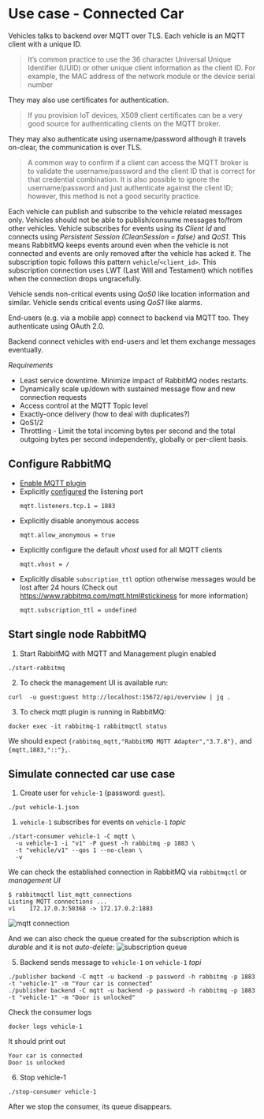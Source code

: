 # Use case - Connected Car

Vehicles talks to backend over MQTT over TLS. Each vehicle is an MQTT client with a unique ID.
> It’s common practice to use the 36 character Universal Unique Identifier (UUID) or other unique client information as the client ID. For example, the MAC address of the network module or the device serial number

They may also use certificates for authentication.
> If you provision IoT devices, X509 client certificates can be a very good source for authenticating clients on the MQTT broker.

They may also authenticate using username/password although it travels on-clear, the communication is over TLS.
> A common way to confirm if a client can access the MQTT broker is to validate the username/password and the client ID that is correct for that credential combination. It is also possible to ignore the username/password and just authenticate against the client ID; however, this method is not a good security practice.

Each vehicle can publish and subscribe to the vehicle related messages only. Vehicles should not be able to publish/consume messages to/from other vehicles.
Vehicle subscribes for events using its *Client Id* and connects using *Persistent Session (CleanSession = false)* and *QoS1*. This means RabbitMQ keeps events around even when the vehicle is not connected and events are only removed after the vehicle has acked it. The subscription topic follows this pattern `vehicle`/`<client_id>`.
This subscription connection uses LWT (Last Will and Testament) which notifies when the connection drops ungracefully.


Vehicle sends non-critical events using *QoS0* like location information and similar.
Vehicle sends critical events using *QoS1* like alarms.

End-users (e.g. via a mobile app) connect to backend via MQTT too. They authenticate using OAuth 2.0.

Backend connect vehicles with end-users and let them exchange messages eventually.

*Requirements*
- Least service downtime. Minimize impact of RabbitMQ nodes restarts.
- Dynamically scale up/down with sustained message flow and new connection requests
- Access control at the MQTT Topic level
- Exactly-once delivery (how to deal with duplicates?)
- QoS1/2
- Throttling - Limit the total incoming bytes per second and the total outgoing bytes per second independently, globally or per-client basis.

## Configure RabbitMQ

- [Enable MQTT plugin](experiments/connected-car/conf/enabled_plugins)
- Explicitly [configured](experiments/connected-car/conf/rabbitmq.conf) the listening port
  ```
  mqtt.listeners.tcp.1 = 1883
  ```
- Explicitly disable anonymous access
  ```
  mqtt.allow_anonymous = true
  ```
- Explicitly configure the default *vhost* used for all MQTT clients
  ```
  mqtt.vhost = /
  ```
- Explicitly disable `subscription_ttl` option otherwise messages would be lost after 24 hours (Check out https://www.rabbitmq.com/mqtt.html#stickiness for more information)
  ```
  mqtt.subscription_ttl = undefined
  ```

## Start single node RabbitMQ

1. Start RabbitMQ with MQTT and Management plugin enabled
  ```
  ./start-rabbitmq
  ```
2. To check the management UI is available run:
  ```
  curl  -u guest:guest http://localhost:15672/api/overview | jq .
  ```
3. To check mqtt plugin is running in RabbitMQ:
  ```
  docker exec -it rabbitmq-1 rabbitmqctl status
  ```
  We should expect `{rabbitmq_mqtt,"RabbitMQ MQTT Adapter","3.7.8"},` and `{mqtt,1883,"::"},`.

## Simulate connected car use case

1. Create user for `vehicle-1` (password: `guest`).
  ```
  ./put vehicle-1.json
  ```
1. `vehicle-1` subscribes for events on `vehicle-1` *topic*
  ```
  ./start-consumer vehicle-1 -C mqtt \
    -u vehicle-1 -i "v1" -P guest -h rabbitmq -p 1883 \
    -t "vehicle/v1" --qos 1 --no-clean \
    -v
  ```

  We can check the established connection in RabbitMQ via `rabbitmqctl` or *management UI*
  ```
  $ rabbitmqctl list_mqtt_connections
  Listing MQTT connections ...
  v1	172.17.0.3:50368 -> 172.17.0.2:1883
  ```
  ![mqtt connection](assets/subscription-conn.png)

  And we can also check the queue created for the subscription which is *durable* and it is not *auto-delete*:
  ![subscription queue](assets/subscription-queue.png)

5. Backend sends message to `vehicle-1` on `vehicle-1` *topi*
  ```
  ./publisher backend -C mqtt -u backend -p password -h rabbitmq -p 1883 -t "vehicle-1" -m "Your car is connected"
  ./publisher backend -C mqtt -u backend -p password -h rabbitmq -p 1883 -t "vehicle-1" -m "Door is unlocked"
  ```
  Check the consumer logs
  ```
  docker logs vehicle-1
  ```
  It should print out
  ```
  Your car is connected
  Door is unlocked
  ```
6. Stop vehicle-1
  ```
  ./stop-consumer vehicle-1
  ```
  After we stop the consumer, its queue disappears.
